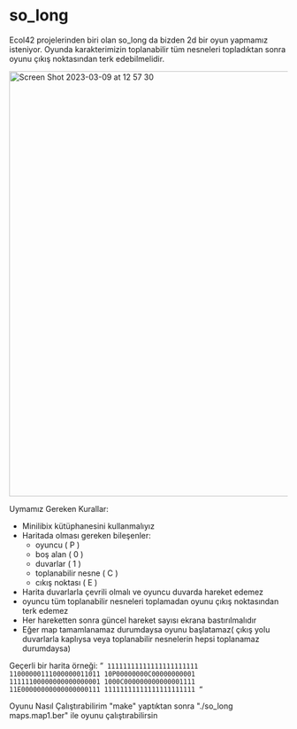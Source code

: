 # so_long

  Ecol42 projelerinden biri olan so_long da bizden 2d bir oyun yapmamız isteniyor. Oyunda karakterimizin toplanabilir tüm nesneleri topladıktan sonra
oyunu çıkış noktasından terk edebilmelidir.

<img width="768" alt="Screen Shot 2023-03-09 at 12 57 30" src="https://user-images.githubusercontent.com/115617420/223987356-cd2143ad-f123-4008-8b34-d0ce856f8c92.png">

Uymamız Gereken Kurallar:
- Minilibix kütüphanesini kullanmalıyız
- Haritada olması gereken bileşenler:
  - oyuncu ( P )
  - boş alan ( 0 )
  - duvarlar ( 1 )
  - toplanabilir nesne ( C )
  - cıkış noktası ( E )
- Harita duvarlarla çevrili olmalı ve oyuncu duvarda hareket edemez
- oyuncu tüm toplanabilir nesneleri toplamadan oyunu çıkış noktasından terk edemez
- Her hareketten sonra güncel hareket sayısı ekrana bastırılmalıdır
- Eğer map tamamlanamaz durumdaysa oyunu başlatamaz( çıkış yolu duvarlarla kaplıysa veya toplanabilir nesnelerin hepsi toplanamaz durumdaysa)
  
Geçerli bir harita örneği:
“`
11111111111111111111111
11000000111000000011011
10P00000000C00000000001
11111100000000000000001
1000C000000000000001111
11E00000000000000000111
11111111111111111111111
“`

Oyunu Nasıl Çalıştırabilirim
  "make" yaptıktan sonra "./so_long maps.map1.ber" ile oyunu çalıştırabilirsin 
